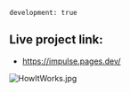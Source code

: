 `development: true`

## Live project link:
- https://impulse.pages.dev/

![HowItWorks.jpg](HowItWorks.jpg)
